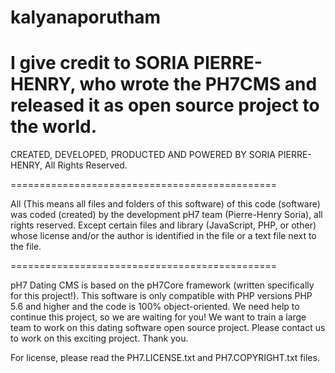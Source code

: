 # kalyanaporutham

I give credit to SORIA PIERRE-HENRY, who wrote the PH7CMS and released it as open source project to the world.
==============================================

CREATED, DEVELOPED, PRODUCTED AND POWERED BY SORIA PIERRE-HENRY, All Rights Reserved.

==============================================

All (This means all files and folders of this software) of this code (software) was coded (created) by the development pH7 team (Pierre-Henry Soria), all rights reserved.
Except certain files and library (JavaScript, PHP, or other) whose license and/or the author is identified in the file or a text file next to the file.

==============================================

pH7 Dating CMS is based on the pH7Core framework (written specifically for this project!).
This software is only compatible with PHP versions PHP 5.6 and higher and the code is 100% object-oriented.
We need help to continue this project, so we are waiting for you!
We want to train a large team to work on this dating software open source project.
Please contact us to work on this exciting project.
Thank you.

For license, please read the PH7.LICENSE.txt and PH7.COPYRIGHT.txt files.
